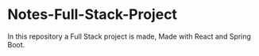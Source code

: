 # Notes-Full-Stack-Project
 In this repository a Full Stack project is made, Made with React and Spring Boot.
